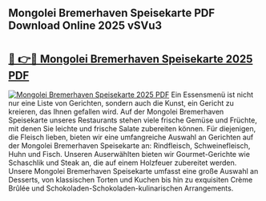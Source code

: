 ## Mongolei Bremerhaven Speisekarte PDF Download Online 2025 vSVu3

# <h2><a href="http://gc7pknx.nevu.top/?p=Mongolei+Bremerhaven+Speisekarte">🔗 👉🔴 Mongolei Bremerhaven Speisekarte 2025 PDF</a></h2>

[![Mongolei Bremerhaven Speisekarte 2025 PDF](https://i.imgur.com/dBaPXMq.png)](http://gc7pknx.nevu.top/?p=Mongolei+Bremerhaven+Speisekarte)
Ein Essensmenü ist nicht nur eine Liste von Gerichten, sondern auch die Kunst, ein Gericht zu kreieren, das Ihnen gefallen wird. Auf der Mongolei Bremerhaven Speisekarte unseres Restaurants stehen viele frische Gemüse und Früchte, mit denen Sie leichte und frische Salate zubereiten können. Für diejenigen, die Fleisch lieben, bieten wir eine umfangreiche Auswahl an Gerichten auf der Mongolei Bremerhaven Speisekarte an: Rindfleisch, Schweinefleisch, Huhn und Fisch. Unseren Auserwählten bieten wir Gourmet-Gerichte wie Schaschlik und Steak an, die auf einem Holzfeuer zubereitet werden. Unsere Mongolei Bremerhaven Speisekarte umfasst eine große Auswahl an Desserts, von klassischen Torten und Kuchen bis hin zu exquisiten Crème Brûlée und Schokoladen-Schokoladen-kulinarischen Arrangements.
